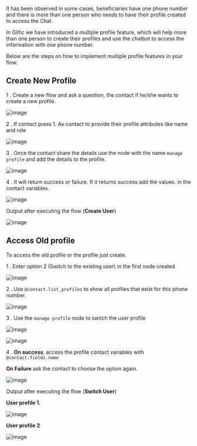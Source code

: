 It has been observed in some cases, beneficiaries have one phone number and there is more than one person who needs to have their profile created to access the Chat.

In Glific we have introduced a multiple profile feature, which will help more than one person to create their profiles and use the chatbot to access the information with one phone number.

Below are the steps on how to implement multiple profile features in your flow.

## Create New Profile

1 . Create a new flow and ask a question, the contact if he/she wants to create a new profile.



![image](https://user-images.githubusercontent.com/32592458/221193585-825ae6f6-066e-4c14-854f-20feedeb4afd.png)



2 .  If contact press 1.  As contact to provide their profile attributes like name and role

![image](https://user-images.githubusercontent.com/32592458/221193608-cc8c2688-cdd0-4df0-aeaf-e7ac90af598a.png)



3 .  Once the contact share the details use the node with the name `manage profile` and add the details to the profile.

![image](https://user-images.githubusercontent.com/32592458/221193626-2bfdb53a-1407-4a39-ab72-401d784169f2.png)



4 .  It will return success or failure. If it returns success add the values. in the contact variables.

![image](https://user-images.githubusercontent.com/32592458/221193656-e1b997a2-353d-4ea7-85e7-2e873a5fc9c3.png)



Output after executing the flow (**Create User**)

![image](https://user-images.githubusercontent.com/32592458/221193678-064ed93b-298c-48dc-ae62-62744412cf6f.png)

## Access Old profile

To access the old profile or the profile just create.

1 .  Enter option 2  (Switch to the existing user) in the first node created


![image](https://user-images.githubusercontent.com/32592458/221193760-002443f0-67e3-4743-843d-3ec96dcb045c.png)





2 .  Use `@contact.list_profiles` to show all profiles that exist for this phone number.

![image](https://user-images.githubusercontent.com/32592458/221193776-bf597e31-0bb7-4e04-979c-86ef162806f8.png)



3 . Use the `manage profile` node to switch the user profile

![image](https://user-images.githubusercontent.com/32592458/221193803-b0a99b43-a458-496d-924d-8b87e52a71f0.png)





![image](https://user-images.githubusercontent.com/32592458/221193835-0643affb-3b19-4699-ac8e-ef0b50957b37.png)



4 .  **On success**, access the profile contact variables with `@contact.fields.name`

**On Failure** ask the contact to choose the option again.

![image](https://user-images.githubusercontent.com/32592458/221193860-872565dc-cd27-41b8-9a48-b77ae813c543.png)



Output after executing the flow (**Switch User**)

**User profile 1.**

![image](https://user-images.githubusercontent.com/32592458/221193883-6ffdfa66-30f7-4fdd-a012-82a954fe6cf5.png)



**User profile 2**

![image](https://user-images.githubusercontent.com/32592458/221193915-a4cc4645-2e2e-4763-b2fd-f4ab857cc485.png)

